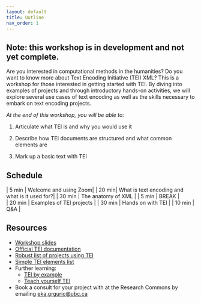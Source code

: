 ```yaml
---
layout: default
title: Outline
nav_order: 1
---
```


## Note: this workshop is in development and not yet complete.
Are you interested in computational methods in the humanities? Do you want to know more about Text Encoding Initiative (TEI) XML? This is a workshop for those interested in getting started with TEI. By diving into examples of projects and through introductory hands-on activities, we will explore several use cases of text encoding as well as the skills necessary to embark on text encoding projects.

*At the end of this workshop, you will be able to:*

1. Articulate what TEI is and why you would use it

2. Describe how TEI documents are structured and what common elements are

3. Mark up a basic text with TEI


## Schedule

| 5 min | Welcome and using Zoom|
| 20 min| What is text encoding and what is it used for?|
| 30 min | The anatomy of XML |
| 5 min | BREAK |   
| 20 min | Examples of TEI projects |
| 30 min | Hands on with TEI |
| 10 min | Q&A |

## Resources
* [Workshop slides](https://docs.google.com/presentation/d/1w-XK2lB2Hg89JMc2-CoLXQlssJCX9RwMx1-xZq_HrQk/edit?usp=sharing)
* [Official TEI documentation](https://tei-c.org/)
* [Robust list of projects using TEI](https://tei-c.org/activities/projects/)
* [Simple TEI elements list](https://www.wwp.northeastern.edu/outreach/seminars/miami/handouts/elementList.xhtml)
* Further learning:
    * [TEI by example](https://teibyexample.org/)
    * [Teach yourself TEI](https://tei-c.org/support/learn/teach-yourself-tei/)
* Book a consult for your project with at the Research Commons by emailing <a href="mailto:eka.grguric@ubc.ca">eka.grguric@ubc.ca</a>